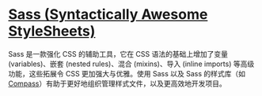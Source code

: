 
<h1 id="top"><a href="http://sass-lang.com/documentation/file.SASS_REFERENCE.html" target="_blank">Sass (Syntactically Awesome StyleSheets)</a></h1>

Sass 是一款强化 CSS 的辅助工具，它在 CSS 语法的基础上增加了变量 (variables)、嵌套 (nested rules)、混合 (mixins)、导入 (inline imports) 等高级功能，这些拓展令 CSS 更加强大与优雅。使用 Sass 以及 Sass 的样式库（如 [Compass](http://compass-style.org/)）有助于更好地组织管理样式文件，以及更高效地开发项目。
